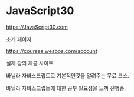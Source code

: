 # JavaScript30


https://JavaScript30.com 

소개 페이지

https://courses.wesbos.com/account

실제 강의 제공 사이트


바닐라 자바스크립트로 기본적인것을 알려주는 무료 코스.

바닐라 자바스크립트에 대한 공부 필요성을 느껴 진행중.
